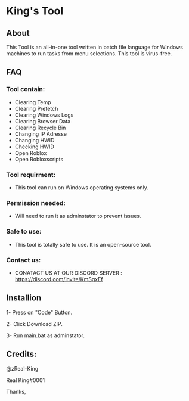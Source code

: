 # King's Tool

## About
This Tool is an all-in-one tool written in batch file language for Windows machines to run tasks from menu selections. This tool is virus-free.

## FAQ

### Tool contain:
* Clearing Temp
* Clearing Prefetch
* Clearing Windows Logs
* Clearing Browser Data
* Clearing Recycle Bin
* Changing IP Adresse
* Changing HWID
* Checking HWID
* Open Roblox
* Open Robloxscripts

### Tool requirment:
* This tool can run on Windows operating systems only.

### Permission needed:
* Will need to run it as adminstator to prevent issues.

### Safe to use:
* This tool is totally safe to use. It is an open-source tool.

### Contact us:

* CONATACT US AT OUR DISCORD SERVER : https://discord.com/invite/KmSqxEf

## Installion 
1- Press on "Code" Button.

2- Click Download ZIP.

3- Run main.bat as adminstator.

## Credits:
@zReal-King

Real King#0001

Thanks,
